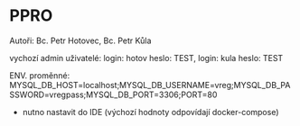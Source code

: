 # PPRO

Autoři:
 Bc. Petr Hotovec,
 Bc. Petr Kůla
 
vychozí admin uživatelé:
  login: hotov heslo: TEST,
  login: kula heslo: TEST
  
ENV. proměnné: 
 MYSQL_DB_HOST=localhost;MYSQL_DB_USERNAME=vreg;MYSQL_DB_PASSWORD=vregpass;MYSQL_DB_PORT=3306;PORT=80
 
 - nutno nastavit do IDE (výchozí hodnoty odpovídají docker-compose)

